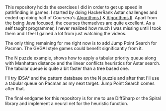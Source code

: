 This repository holds the exercises I did in order to get up speed in pathfinding in games. I started by doing HackerRank Astar challenges and ended up doing half of Coursera's [Algorithms I](https://www.coursera.org/course/algs4partI) & [Algorithms II](https://www.coursera.org/course/algs4partII). Apart from the being Java focused, the courses themselves are quite excellent. As a self taught programmer, I never realized how much I was missing until I took them and I feel I gained a lot from just watching the videos.

The only thing remaining for me right now is to add Jump Point Search for Pacman. The GVGAI style games could benefit significantly from it.

The N puzzle example, shows how to apply a tabular priority queue along with Manhattan distance and the linear conflicts heuristics for Astar search. The tabular queue is quite a bit faster than a tree based one.

I'll try IDSA* and the pattern database on the N puzzle and after that I'll use a tabular queue on Pacman as my next target. Jump Point Search comes after that.

The final endgame for this repository is for me to use DiffSharp or the Spiral library and implement a neural net for the heuristic function.